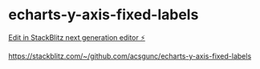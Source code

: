 # echarts-y-axis-fixed-labels

[Edit in StackBlitz next generation editor ⚡️]([https://stackblitz.com/~/github.com/acsgunc/echarts-y-axis-fixed-labels](https://stackblitz.com/~/github.com/acsgunc/echarts-y-axis-fixed-labels))

https://stackblitz.com/~/github.com/acsgunc/echarts-y-axis-fixed-labels 


